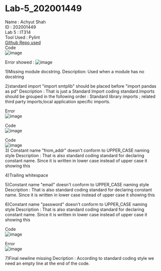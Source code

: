 # Lab-5_202001449

Name : Achyut Shah <Br/>
ID : 202001449 <Br/>
Lab 5 : IT314 <Br/>
Tool Used : Pylint <Br/>
[Github Repo used](https://github.com/ndleah/python-mini-project/tree/main/Automated_Mailing)
<Br/>
Code<Br/>
![image](https://user-images.githubusercontent.com/79002869/227480428-3416cee5-f2d5-42dc-b4af-18823d5dd55b.png)

Error showed : 
![image](https://user-images.githubusercontent.com/79002869/227480861-8cad59fe-ff66-4222-8ec3-a0662fd82ebf.png)

1)Missing module docstring. 
Description: Used when a module has no docstring

2)standard import "import smtplib" should be placed before "import pandas as pd"
Description : That is just a Standard Import coding standard.Imports should be grouped in the following order : Standard library imports ; related third party imports;local application specific imports.

Error<Br/>
![image](https://user-images.githubusercontent.com/79002869/227482141-a64a37ff-593b-4157-a2e2-98a324c15747.png)

Code<Br/>
![image](https://user-images.githubusercontent.com/79002869/227481068-2690cc3a-80cf-4eaf-a272-51f07ec6cc83.png)
<Br/>

Code<Br/>
![image](https://user-images.githubusercontent.com/79002869/227482388-0fbb3c2d-a70e-4524-9e1c-081a4b58fb7b.png)
<Br/>
3) Constant name "from_addr" doesn't conform to UPPER_CASE naming style
Description : That is also standard coding standard for declaring constant name. Since it is written in lower case instead of upper case it showing this

4)Trailing whitespace

5)Constant name "email" doesn't conform to UPPER_CASE naming style
Description : That is also standard coding standard for declaring constant name.  Since it is written in lower case instead of upper case it showing this

6)Constant name "password" doesn't conform to UPPER_CASE naming style
Description : That is also standard coding standard for declaring constant name.  Since it is written in lower case instead of upper case it showing this

Code<Br/>
![image](https://user-images.githubusercontent.com/79002869/227483465-5f8989ac-5042-4304-b6da-3a464e414a1b.png)

Error<Br/>
![image](https://user-images.githubusercontent.com/79002869/227483610-4b4f17de-94c7-44ce-a643-d9f2c24dabf0.png)

7)Final newline missing
Decription : According to standard coding style we need an empty line at the end of the code.
